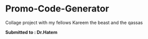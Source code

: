 # Promo-Code-Generator

Collage project with my fellows
Kareem the beast and the qassas

**Submitted to : Dr.Hatem**

